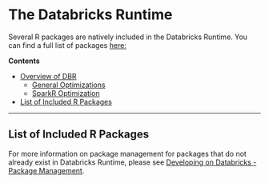 # The Databricks Runtime
Several R packages are natively included in the Databricks Runtime. You can find a full list of packages [here:]( 
https://docs.databricks.com/release-notes/cluster-images/index.html#releases)

**Contents**
* [Overview of DBR](#overview-of-dbr)
  * [General Optimizations](#general-optimizations)
  * [SparkR Optimization](#sparkr-optimization)
* [List of Included R Packages](#list-of-included-r-packages)
___

## List of Included R Packages
For more information on package management for packages that do not already exist in Databricks Runtime, please see 
[Developing on Databricks - Package Management](https://github.com/marygracemoesta/R-User-Guide/blob/master/Developing_on_Databricks/package_management.md).
